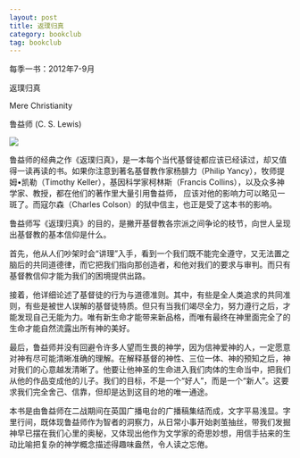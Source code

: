 ```yaml
---
layout: post
title: 返璞归真 
category: bookclub
tag: bookclub
---
```


每季一书：2012年7-9月

返璞归真

Mere Christianity 

鲁益师  (C. S. Lewis)

<img src="http://media.wcec-home.org/image/bookclub/mereChristianity.png" >

鲁益师的经典之作《返璞归真》，是一本每个当代基督徒都应该已经读过，却又值得一读再读的书。如果你注意到著名基督教作家杨腓力（Philip Yancy），牧师提姆•凯勒（Timothy Keller），基因科学家柯林斯（Francis Collins），以及众多神学家、教授，都在他们的著作里大量引用鲁益师， 应该对他的影响力可以略见一斑了。而寇尔森（Charles Colson）的狱中信主，也正是受了这本书的影响。 

鲁益师写《返璞归真》的目的，是撇开基督教各宗派之间争论的枝节，向世人呈现出基督教的基本信仰是什么。 

首先，他从人们吵架时会“讲理”入手，看到一个我们既不能完全遵守，又无法置之脑后的共同道德律，而它把我们指向那创造者，和他对我们的要求与审判。而只有基督教信仰才能为我们的困境提供出路。 

接着，他详细论述了基督徒的行为与道德准则。其中，有些是全人类追求的共同准则，有些是被世人误解的基督徒特质。但只有当我们竭尽全力，努力遵行之后，才能发现自己无能为力。唯有新生命才能带来新品格，而唯有最终在神里面完全了的生命才能自然流露出所有神的美好。 

最后，鲁益师并没有回避令许多人望而生畏的神学，因为信神爱神的人，一定愿意对神有尽可能清晰准确的理解。在解释基督的神性、三位一体、神的预知之后，神对我们的心意越发清晰了。他要让他神圣的生命进入我们肉体的生命当中，把我们从他的作品变成他的儿子。我们的目标，不是一个“好人”，而是一个“新人”。这要求我们完全舍己、信靠，但却是达到这目的地的唯一通途。 

本书是由鲁益师在二战期间在英国广播电台的广播稿集结而成，文字平易浅显。字里行间，既体现鲁益师作为智者的洞察力，从日常小事开始剥茧抽丝，带我们发掘神早已摆在我们心里的奥秘，又体现出他作为文学家的奇思妙想，用信手拈来的生动比喻把复杂的神学概念描述得趣味盎然，令人读之忘倦。 
 


